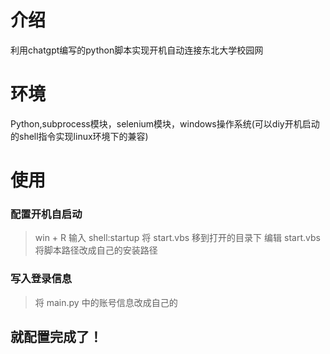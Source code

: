 # 介绍
利用chatgpt编写的python脚本实现开机自动连接东北大学校园网
# 环境
Python,subprocess模块，selenium模块，windows操作系统(可以diy开机启动的shell指令实现linux环境下的兼容)
# 使用
### 配置开机自启动

> win + R 输入 shell:startup
> 将 start.vbs 移到打开的目录下
> 编辑 start.vbs 将脚本路径改成自己的安装路径

### 写入登录信息

> 将 main.py 中的账号信息改成自己的

## 就配置完成了！
